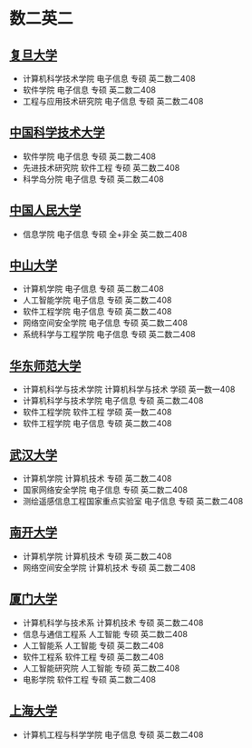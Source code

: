 # 数二英二
## [复旦大学](https://gsao.fudan.edu.cn/)
* 计算机科学技术学院    电子信息 专硕    英二数二408  
* 软件学院    电子信息 专硕    英二数二408  
* 工程与应用技术研究院   电子信息 专硕    英二数二408  

## [中国科学技术大学](https://yz.ustc.edu.cn/column/176)
* 软件学院    电子信息 专硕    英二数二408  
* 先进技术研究院    软件工程 专硕    英二数二408   
* 科学岛分院    电子信息 专硕    英二数二408  

## [中国人民大学](https://yz.chsi.com.cn/)
* 信息学院    电子信息 专硕 全+非全    英二数二408  

## [中山大学](https://graduate.sysu.edu.cn/zsw/postgraduate)
* 计算机学院    电子信息 专硕    英二数二408  
* 人工智能学院    电子信息 专硕    英二数二408  
* 软件工程学院    电子信息 专硕    英二数二408  
* 网络空间安全学院    电子信息 专硕    英二数二408  
* 系统科学与工程学院   电子信息 专硕    英二数二408  

## [华东师范大学](https://yjszs.ecnu.edu.cn/system/sszsxx_list.asp)
* 计算机科学与技术学院    计算机科学与技术 学硕    英一数一408    
* 计算机科学与技术学院    电子信息 专硕    英二数二408  
* 软件工程学院    软件工程 学硕    英一数二408   
* 软件工程学院    电子信息 专硕    英二数二408


## [武汉大学](https://info.whu.edu.cn/uints/submenu_pagelist.jsp?urltype=tree.TreeTempUrl&wbtreeid=1489)
* 计算机学院    计算机技术 专硕    英二数二408  
* 国家网络安全学院    电子信息 专硕    英二数二408  
* 测绘遥感信息工程国家重点实验室   电子信息 专硕    英二数二408  



## [南开大学](https://yzb.nankai.edu.cn/)
* 计算机学院    计算机技术 专硕    英二数二408  
* 网络空间安全学院    计算机技术 专硕    英二数二408  

## [厦门大学](https://zs.xmu.edu.cn/sss.htm)
* 计算机科学与技术系    计算机技术 专硕    英二数二408  
* 信息与通信工程系    人工智能 专硕    英二数二408  
* 人工智能系    人工智能 专硕    英二数二408  
* 软件工程系    软件工程 专硕    英二数二408  
* 人工智能研究院    人工智能 专硕    英二数二408  
* 电影学院    软件工程 专硕    英二数二408  

## [上海大学](https://yjszs.shu.edu.cn/)
* 计算机工程与科学学院    电子信息 专硕    英二数二408  
